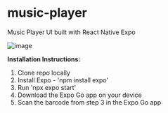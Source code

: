 # music-player
Music Player UI built with React Native Expo


![image](https://github.com/kamilladhani/music-player/assets/10584876/27a1d258-563d-40db-8df0-4b0fb68e3b4e)



**Installation Instructions:**
1. Clone repo locally
2. Install Expo - 'npm install expo'
3. Run 'npx expo start'
4. Download the Expo Go app on your device
5. Scan the barcode from step 3 in the Expo Go app

